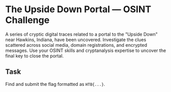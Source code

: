 # The Upside Down Portal — OSINT Challenge

A series of cryptic digital traces related to a portal to the "Upside Down" near Hawkins, Indiana, have been uncovered. Investigate the clues scattered across social media, domain registrations, and encrypted messages. Use your OSINT skills and cryptanalysis expertise to uncover the final key to close the portal.

## Task

Find and submit the flag formatted as `HTB{...}`.
